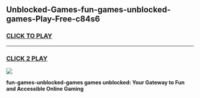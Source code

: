 
## Unblocked-Games-fun-games-unblocked-games-Play-Free-c84s6
<h3>
<a href="https://premium76.site?title=fun-games-unblocked-games&ref=20A">CLICK TO PLAY</a></h3>
<hr>

<h3>
<a href="https://premium76.site?title=fun-games-unblocked-games&ref=20A">CLICK 2 PLAY</a>
  
</h3>

<a href="https://premium76.site?title=fun-games-unblocked-games&ref=20A"><img src="https://clearcache.store/games.png"></a>


**fun-games-unblocked-games games unblocked: Your Gateway to Fun and Accessible Online Gaming**
